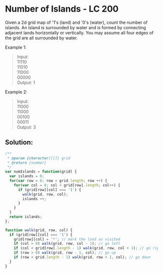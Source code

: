 # Number of Islands - LC 200
Given a 2d grid map of '1's (land) and '0's (water), count the number of islands. An island is surrounded by water and is formed by connecting adjacent lands horizontally or vertically. You may assume all four edges of the grid are all surrounded by water.

Example 1:
>Input:\
>11110\
>11010\
>11000\
>00000\
>Output: 1

Example 2:
>Input:\
>11000\
>11000\
>00100\
>00011\
>Output: 3

## Solution:
```javascript
/**
 * @param {character[][]} grid
 * @return {number}
 */
var numIslands = function(grid) {
  var islands = 0;
  for(var row = 0; row < grid.length; row ++) {
    for(var col = 0; col < grid[row].length; col++) {
      if (grid[row][col] === '1') {
        walk(grid, row, col);
        islands ++;
      }
    }
  }
  return islands;
};

function walk(grid, row, col) {
  if (grid[row][col] === '1') {
    grid[row][col] = '*'; // mark the land as visited
    if (col > 0) walk(grid, row, col - 1); // go left
    if (col < grid[row].length - 1) walk(grid, row, col + 1); // go right
    if (row > 0) walk(grid, row - 1, col); // go up
    if (row < grid.length - 1) walk(grid, row + 1, col); // go down
  }
}
```

